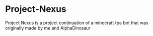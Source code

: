 # Project-Nexus
Project Nexus is a project continuation of a minecraft tpa bot that was originally made by me and AlphaDinosaur
